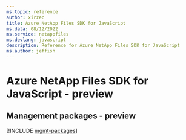 ```yaml
---
ms.topic: reference
author: xirzec
title: Azure NetApp Files SDK for JavaScript
ms.data: 08/12/2022
ms.service: netappfiles
ms.devlang: javascript
description: Reference for Azure NetApp Files SDK for JavaScript
ms.author: jeffish
---
```

# Azure NetApp Files SDK for JavaScript - preview

## Management packages - preview
[!INCLUDE [mgmt-packages](netapp-files-mgmt-index.md)]
